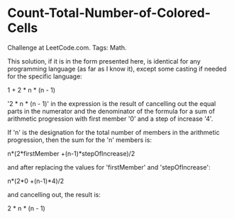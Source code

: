 # Count-Total-Number-of-Colored-Cells
Challenge at LeetCode.com. Tags: Math.

This solution, if it is in the form presented here, is identical for any programming language (as far as I know it), except some casting if needed for the specific language:

1 + 2 * n * (n - 1)

'2 * n * (n - 1)' in the expression is the result of cancelling out the equal parts in the numerator and the denominator of the formula for a sum of arithmetic progression with first member '0' and a step of increase '4'.
    
If 'n' is the designation for the total number of members in the arithmetic progression, then the sum for the 'n' members is:

n*(2*firstMember +(n-1)*stepOfIncrease)/2

and after replacing the values for 'firstMember' and 'stepOfIncrease':

n*(2*0 +(n-1)*4)/2

and cancelling out, the result is:

2 * n * (n - 1)
